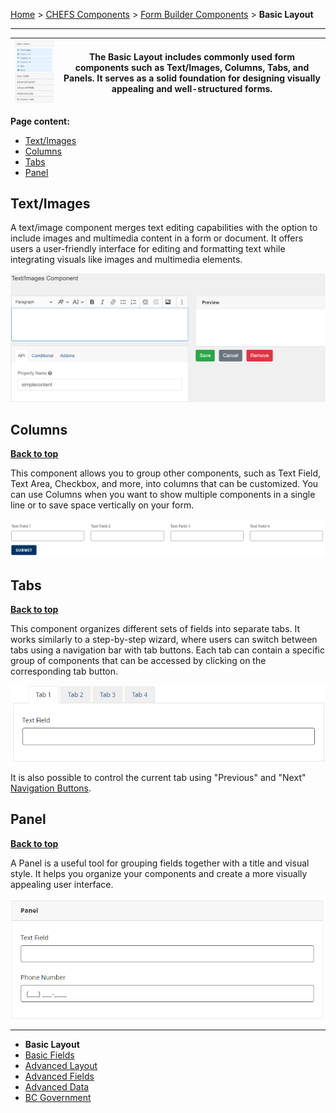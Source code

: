 [Home](index) > [CHEFS Components](CHEFS-Components) > [Form Builder Components](Form-Builder-Components) > **Basic Layout**
***

| ![image](images/basic_layout.png) | The Basic Layout includes commonly used form components such as Text/Images, Columns, Tabs, and Panels. It serves as a solid foundation for designing visually appealing and well-structured forms. |
|----------|----------|

**Page content:**

* [Text/Images](#textimages)
* [Columns](#columns)
* [Tabs](#tabs) 
* [Panel](#panel)    

## Text/Images

A text/image component merges text editing capabilities with the option to include images and multimedia content in a form or document. It offers users a user-friendly interface for editing and formatting text while integrating visuals like images and multimedia elements.

![image](images/basic_text_images.png)


## Columns
**[Back to top](#top)**

This component allows you to group other components, such as Text Field, Text Area, Checkbox, and more, into columns that can be customized. You can use Columns when you want to show multiple components in a single line or to save space vertically on your form.

![image](images/basic_columns.png)


## Tabs
**[Back to top](#top)**

This component organizes different sets of fields into separate tabs. It works similarly to a step-by-step wizard, where users can switch between tabs using a navigation bar with tab buttons. Each tab can contain a specific group of components that can be accessed by clicking on the corresponding tab button.

![image](images/basic_tabs.png)

It is also possible to control the current tab using "Previous" and "Next" [Navigation Buttons](Navigation-Buttons).

## Panel
**[Back to top](#top)**

A Panel is a useful tool for grouping fields together with a title and visual style. It helps you organize your components and create a more visually appealing user interface.

![image](images/basic_panel.png)

***
- **Basic Layout**
- [Basic Fields](Basic-Fields) 
- [Advanced Layout](Advanced-Layout) 
- [Advanced Fields](Advanced-Fields) 
- [Advanced Data](Advanced-Data)
- [BC Government](BC-Government)

